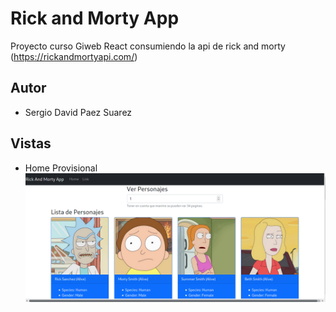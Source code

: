 # Rick and Morty App

Proyecto curso Giweb React consumiendo la api de rick and morty (https://rickandmortyapi.com/) 

## Autor
- Sergio David Paez Suarez

## Vistas
- Home Provisional
![Menu](doc/Main.png)
